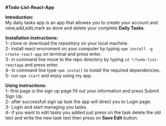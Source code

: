 <b><b>#Todo-List-React-App</b></b>

<b>Introduction:</b><br>
  My daily tasks app is an app that allowes you to create your account
  and view,add,edit,mark as done and delete your complete <b>Daily Tasks</b>.


<b>Installation instructions:</b><br>
  1- clone or download the repository on your local machine.<br>
  2- install react enviroment on your computer by typing 
    <code>npm install -g create-react-app</code> on terminal and press enter.<br>
  3- in command line move to the repo directory by typing 
    <code>cd */todo-list-reactapp</code> and press enter.<br>
  4- in command line type <code>npm install</code> to install the required dependencies.<br>
  5- run <code>npm start</code> and enjoy using my app.<br>

<b>Using instructions:</b><br>
  1- first page is the sign up page fill out your information and press Submit Sign Up.<br>
  2- after successfull sign up task the app will direct you to Login page.<br>
  3- Login and start managing you tasks.<br>
  4- if you want to edit tasks you added just press on the task delete the old text and
     write the new task text then press on <b>Save Edit</b> button.
